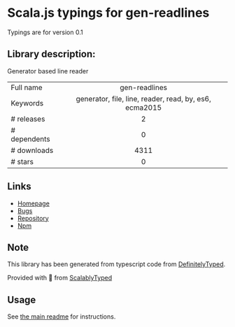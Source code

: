 
# Scala.js typings for gen-readlines

Typings are for version 0.1

## Library description:
Generator based line reader

|                    |                 |
| ------------------ | :-------------: |
| Full name          | gen-readlines |
| Keywords           | generator, file, line, reader, read, by, es6, ecma2015 |
| # releases         | 2 |
| # dependents       | 0 |
| # downloads        | 4311 |
| # stars            | 0 |

## Links
- [Homepage](https://github.com/neurosnap/gen-readlines#readme)
- [Bugs](https://github.com/neurosnap/gen-readlines/issues)
- [Repository](https://github.com/neurosnap/gen-readlines)
- [Npm](https://www.npmjs.com/package/gen-readlines)
    


## Note
This library has been generated from typescript code from [DefinitelyTyped](https://definitelytyped.org).

Provided with :purple_heart: from [ScalablyTyped](https://github.com/oyvindberg/ScalablyTyped)

## Usage
See [the main readme](../../readme.md) for instructions.



